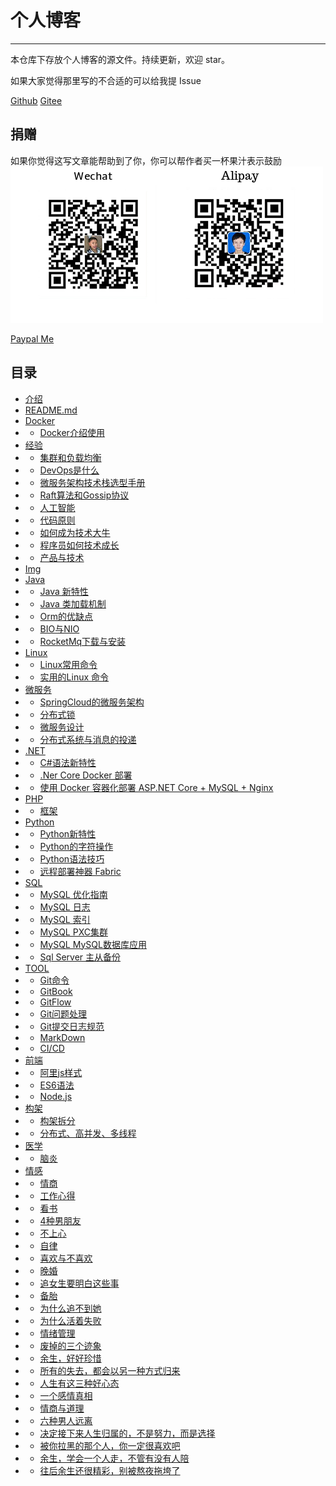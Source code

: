 # 个人博客
---
本仓库下存放个人博客的源文件。持续更新，欢迎 star。

如果大家觉得那里写的不合适的可以给我提 Issue

[Github](https://github.com/burningmyself)
[Gitee](https://gitee.com/yangfubing)

## 捐赠
如果你觉得这写文章能帮助到了你，你可以帮作者买一杯果汁表示鼓励
![pay](docs/img/pay.png)

[Paypal Me](https://paypal.me/yangfubing)

## 目录
* [介绍](docs/index.md)
* [README.md](README.md)
* [Docker](#)
* * [Docker介绍使用](docs/docker/docker.md)
* [经验](#)
* * [集群和负载均衡](docs/exp/cl.md)
* * [DevOps是什么](docs/exp/devops.md)  
* * [微服务架构技术栈选型手册](docs/exp/micro-service.md)  
* * [Raft算法和Gossip协议](docs/exp/raft-gossip.md) 
* * [人工智能](docs/exp/ai.md) 
* * [代码原则](docs/exp/code-principle.md)
* * [如何成为技术大牛](docs/exp/techbig.md) 
* * [程序员如何技术成长](docs/exp/learnweetout.md)
* * [产品与技术](docs/exp/pt.md)
* [Img](#)
* [Java](#)
* * [Java 新特性](docs/java/feature.md) 
* * [Java 类加载机制](docs/java/load-class.md) 
* * [Orm的优缺点](docs/java/orm.md) 
* * [BIO与NIO](docs/java/bio-nio.md)
* * [RocketMq下载与安装](docs/java/rocketmq/rmq-1.md)
* [Linux](#)
* * [Linux常用命令](docs/linux/often.md) 
* * [实用的Linux 命令](docs/linux/ope.md) 
* [微服务](#)
* * [SpringCloud的微服务架构](docs/micro/spring-cloud.md) 
* * [分布式锁](docs/micro/fbs-lock.md) 
* * [微服务设计](docs/micro/design.md)
* * [分布式系统与消息的投递](docs/micro/distrimsg.md)
* [.NET](#)
* * [C#语法新特性](docs/net/c_sharp.md) 
* * [.Ner Core Docker 部署](docs/net/c_docker.md)
* * [使用 Docker 容器化部署 ASP.NET Core + MySQL + Nginx](docs/net/c_mysql_nginx.md)
* [PHP](#)
* * [框架](docs/php/kj.md)
* [Python](#)
* * [Python新特性](docs/python/feature.md)
* * [Python的字符操作](docs/python/str_joint.md) 
* * [Python语法技巧](docs/python/syntax_rule.md) 
* * [远程部署神器 Fabric](docs/python/fabric.md) 
* [SQL](#)
* * [MySQL 优化指南](docs/sql/mysql_yh.md)
* * [MySQL 日志](docs/sql/mysql_log.md)
* * [MySQL 索引](docs/sql/mysql_index.md)
* * [MySQL PXC集群](docs/sql/mysql_pxc.md)
* * [MySQL MySQL数据库应用](docs/sql/mysql_use.md)
* * [Sql Server 主从备份](docs/sql/sql_server_master.md)
* [TOOL](#)
* * [Git命令](docs/tool/git.md)
* * [GitBook](docs/tool/gitbook.md)
* * [GitFlow](docs/tool/gitflow.md)
* * [Git问题处理](docs/tool/gitquestion.md)
* * [Git提交日志规范](docs/tool/gitcmr.md)
* * [MarkDown](docs/tool/markdown.md)
* * [CI/CD](docs/tool/cicd.md)
* [前端](#)
* * [阿里js样式](docs/web/ali_js_style.md)
* * [ES6语法](docs/web/es6.md)
* * [Node.js](docs/web/node.js.md)
* [构架](#)
* * [构架拆分](docs/framework/split.md)
* * [分布式、高并发、多线程](docs/framework/fgb.md)
* [医学](#)
* * [脑炎](docs/doctor/ae.md)
* [情感](#)
* * [情商](docs/emotion/eq.md) 
* * [工作心得](docs/emotion/workheard.md)
* * [看书](docs/emotion/lookbook.md)
* * [4种男朋友](docs/emotion/fmf.md)
* * [不上心](docs/emotion/notheart.md)
* * [自律](docs/emotion/selfdiscipline.md)
* * [喜欢与不喜欢](docs/emotion/notlike.md)
* * [晚婚](docs/emotion/latemarry.md)
* * [追女生要明白这些事](docs/emotion/understand.md)
* * [备胎](docs/emotion/backup.md)
* * [为什么追不到她](docs/emotion/chase.md)
* * [为什么活着失败](docs/emotion/livefail.md)
* * [情绪管理](docs/emotion/emotion.md)
* * [废掉的三个迹象](docs/emotion/abolish.md)
* * [余生，好好珍惜](docs/emotion/uptime.md)
* * [所有的失去，都会以另一种方式归来](docs/emotion/losecome.md)
* * [人生有这三种好心态](docs/emotion/threeheart.md)
* * [一个感情真相](docs/emotion/onelike.md)
* * [情商与道理](docs/emotion/notruch.md)
* * [六种男人远离](docs/emotion/smf.md)
* * [决定接下来人生归属的，不是努力，而是选择](docs/emotion/select.md)
* * [被你拉黑的那个人，你一定很喜欢吧](docs/emotion/nolike.md)
* * [余生，学会一个人走，不管有没有人陪](docs/emotion/onepath.md)
* * [往后余生还很精彩，别被熬夜拖垮了](docs/emotion/twopath.md)
